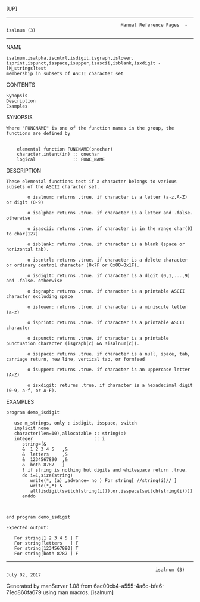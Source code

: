 [UP]

-----------------------------------------------------------------------------------------------------------------------------------
                                               Manual Reference Pages  - isalnum (3)
-----------------------------------------------------------------------------------------------------------------------------------
                                                                 
NAME

    isalnum,isalpha,iscntrl,isdigit,isgraph,islower, isprint,ispunct,isspace,isupper,isascii,isblank,isxdigit - [M_strings]test
    membership in subsets of ASCII character set

CONTENTS

    Synopsis
    Description
    Examples

SYNOPSIS

    Where "FUNCNAME" is one of the function names in the group, the functions are defined by


        elemental function FUNCNAME(onechar)
        character,intent(in) :: onechar
        logical              :: FUNC_NAME



DESCRIPTION

    These elemental functions test if a character belongs to various subsets of the ASCII character set.

            o isalnum: returns .true. if character is a letter (a-z,A-Z) or digit (0-9)

            o isalpha: returns .true. if character is a letter and .false. otherwise

            o isascii: returns .true. if character is in the range char(0) to char(127)

            o isblank: returns .true. if character is a blank (space or horizontal tab).

            o iscntrl: returns .true. if character is a delete character or ordinary control character (0x7F or 0x00-0x1F).

            o isdigit: returns .true. if character is a digit (0,1,...,9) and .false. otherwise

            o isgraph: returns .true. if character is a printable ASCII character excluding space

            o islower: returns .true. if character is a miniscule letter (a-z)

            o isprint: returns .true. if character is a printable ASCII character

            o ispunct: returns .true. if character is a printable punctuation character (isgraph(c) && !isalnum(c)).

            o isspace: returns .true. if character is a null, space, tab, carriage return, new line, vertical tab, or formfeed

            o isupper: returns .true. if character is an uppercase letter (A-Z)

            o isxdigit: returns .true. if character is a hexadecimal digit (0-9, a-f, or A-F).

EXAMPLES

    program demo_isdigit

       use m_strings, only : isdigit, isspace, switch
       implicit none
       character(len=10),allocatable :: string(:)
       integer                       :: i
          string=[&
          &  1 2 3 4 5   ,&
          &  letters     ,&
          &  1234567890  ,&
          &  both 8787   ]
          ! if string is nothing but digits and whitespace return .true.
          do i=1,size(string)
             write(*, (a) ,advance= no ) For string[ //string(i)// ] 
             write(*,*) &
             all(isdigit(switch(string(i))).or.isspace(switch(string(i))))
          enddo



    end program demo_isdigit

    Expected output:

       For string[1 2 3 4 5 ] T
       For string[letters   ] F
       For string[1234567890] T
       For string[both 8787 ] F



-----------------------------------------------------------------------------------------------------------------------------------

                                                            isalnum (3)                                               July 02, 2017

Generated by manServer 1.08 from 6ac00cb4-a555-4a6c-bfe6-71ed860fa679 using man macros.
                                                             [isalnum]
